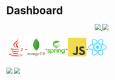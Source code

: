 # Dashboard

<div align="center">
  <a href="https://github.com/luizinhoh2o1">
  <img height="160em" src="https://github-readme-stats.vercel.app/api?username=luizinhoh2o1&show_icons=true&theme=dracula&include_all_commits=true&count_private=true"/>
  <img height="160em" src="https://github-readme-stats.vercel.app/api/top-langs/?username=luizinhoh2o1&layout=compact&langs_count=7&theme=dracula"/>
</div>
  
<div style="display: inline_block"><br>
  <img align="center" alt="J" height="50" width="50" src="https://raw.githubusercontent.com/devicons/devicon/master/icons/java/java-plain.svg">
  <img align="center" alt="NS" height="50" width="50" src="https://github.com/devicons/devicon/blob/master/icons/mongodb/mongodb-original-wordmark.svg">
  <img align="center" alt="S" height="50" width="50" src="https://github.com/devicons/devicon/blob/master/icons/spring/spring-original-wordmark.svg">
  <img align="center" alt="S" height="50" width="50" src="https://github.com/devicons/devicon/blob/master/icons/javascript/javascript-original.svg">
  <img align="center" alt="S" height="50" width="50" src="https://github.com/devicons/devicon/blob/master/icons/react/react-original.svg">
</div>
  
##
  
<div>  
  <a href="https://www.linkedin.com/in/alessandro-luiz-259124199" target="_blank"><img src="https://img.shields.io/badge/-LinkedIn-%230077B5?style=for-the-badge&logo=linkedin&logoColor=white" target="_blank"></a> 
  <a href = "mailto:alessandroluizfacul@gmail.com"><img src="https://img.shields.io/badge/-Gmail-%23333?style=for-the-badge&logo=gmail&logoColor=white" target="_blank"></a>
</div>
